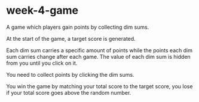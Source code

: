 # week-4-game

A game which players gain points by collecting dim sums. 

At the start of the game, a target score is generated. 

Each dim sum carries a specific amount of points while the points each dim sum carries change after each game. The value of each dim sum is hidden from you until you click on it.

You need to collect points by clicking the dim sums. 

You win the game by matching your total score to the target score, you lose if your total score goes above the random number. 

